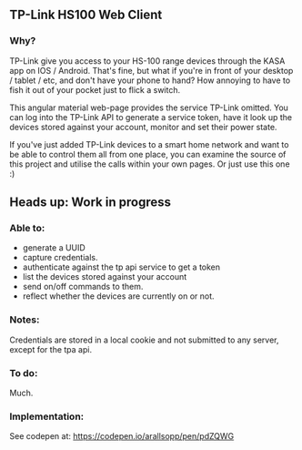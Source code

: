 ## TP-Link HS100 Web Client

### Why?

TP-Link give you access to your HS-100 range devices through the KASA app on IOS / Android. That's fine, but what if you're
in front of your desktop / tablet / etc, and don't have your phone to hand? How annoying to have to fish it out of your pocket
just to flick a switch. 

This angular material web-page provides the service TP-Link omitted. You can log into the TP-Link API to generate a service token,
have it look up the devices stored against your account, monitor and set their power state. 

If you've just added TP-Link devices to a smart home network and want to be able to control them all from one place, you can 
examine the source of this project and utilise the calls within your own pages. Or just use this one :)


## Heads up: Work in progress

### Able to:

 - generate a UUID
 - capture credentials.
 - authenticate against the tp api service to get a token
 - list the devices stored against your account
 - send on/off commands to them.
 - reflect whether the devices are currently on or not.
 
 
### Notes:

Credentials are stored in a local cookie and not submitted to any server, except for the tpa api.

### To do:

Much.

### Implementation:

See codepen at: https://codepen.io/arallsopp/pen/pdZQWG